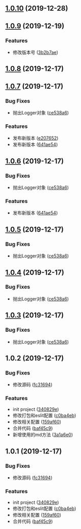 ## [1.0.10](https://github.com/HongYangHT/movee-log/compare/1.0.1...1.0.10) (2019-12-28)



## [1.0.9](https://github.com/HongYangHT/movee-log/compare/1.0.0...1.0.9) (2019-12-19)


### Features

* 修改版本号 ([3b2b7ae](https://github.com/HongYangHT/movee-log/commit/3b2b7aefddfbb482a81189e7da141e9331c704a2))



## [1.0.8](https://github.com/HongYangHT/movee-log/compare/1.0.0...1.0.8) (2019-12-17)



## [1.0.7](https://github.com/HongYangHT/movee-log/compare/1.0.2...1.0.7) (2019-12-17)


### Bug Fixes

* 抛出Logger对象 ([ce538a6](https://github.com/HongYangHT/movee-log/commit/ce538a6803e26a2438da031da7091a2a65875362))


### Features

* 发布新版本 ([e207652](https://github.com/HongYangHT/movee-log/commit/e20765202582bd8efb9d71d114f264fdb7be2e36))
* 发布新版本 ([641ae54](https://github.com/HongYangHT/movee-log/commit/641ae54f8b6b216983e956295210f09303863316))



## [1.0.6](https://github.com/HongYangHT/movee-log/compare/1.0.2...1.0.6) (2019-12-17)


### Bug Fixes

* 抛出Logger对象 ([ce538a6](https://github.com/HongYangHT/movee-log/commit/ce538a6803e26a2438da031da7091a2a65875362))


### Features

* 发布新版本 ([641ae54](https://github.com/HongYangHT/movee-log/commit/641ae54f8b6b216983e956295210f09303863316))



## [1.0.5](https://github.com/HongYangHT/movee-log/compare/1.0.2...1.0.5) (2019-12-17)


### Bug Fixes

* 抛出Logger对象 ([ce538a6](https://github.com/HongYangHT/movee-log/commit/ce538a6803e26a2438da031da7091a2a65875362))



## [1.0.4](https://github.com/HongYangHT/movee-log/compare/1.0.2...1.0.4) (2019-12-17)


### Bug Fixes

* 抛出Logger对象 ([ce538a6](https://github.com/HongYangHT/movee-log/commit/ce538a6803e26a2438da031da7091a2a65875362))



## [1.0.3](https://github.com/HongYangHT/movee-log/compare/1.0.2...1.0.3) (2019-12-17)


### Bug Fixes

* 抛出Logger对象 ([ce538a6](https://github.com/HongYangHT/movee-log/commit/ce538a6803e26a2438da031da7091a2a65875362))



## 1.0.2 (2019-12-17)


### Bug Fixes

* 修改源码 ([fc31694](https://github.com/HongYangHT/movee-log/commit/fc31694fd2e487a377dce3fb11dd75e6a316debe))


### Features

* init project ([340829e](https://github.com/HongYangHT/movee-log/commit/340829e014692de9befae4b5e23fcfdff0eaf35c))
* 修改打包和eslit配置 ([c0ba4eb](https://github.com/HongYangHT/movee-log/commit/c0ba4eb2eed3e8422094503843c003f4c111b66f))
* 修改相关配置 ([159af60](https://github.com/HongYangHT/movee-log/commit/159af60db0dfd82bca0456ea4fa034f745d76e56))
* 合并代码 ([baf45c9](https://github.com/HongYangHT/movee-log/commit/baf45c960a35bc3db00b92d884c563fa167a6856))
* 新增使用的md方法 ([3a1a6e0](https://github.com/HongYangHT/movee-log/commit/3a1a6e0b2171c0402597fc27184d98d79de5af1d))



## 1.0.1 (2019-12-17)


### Bug Fixes

* 修改源码 ([fc31694](https://github.com/HongYangHT/movee-log/commit/fc31694fd2e487a377dce3fb11dd75e6a316debe))


### Features

* init project ([340829e](https://github.com/HongYangHT/movee-log/commit/340829e014692de9befae4b5e23fcfdff0eaf35c))
* 修改打包和eslit配置 ([c0ba4eb](https://github.com/HongYangHT/movee-log/commit/c0ba4eb2eed3e8422094503843c003f4c111b66f))
* 修改相关配置 ([159af60](https://github.com/HongYangHT/movee-log/commit/159af60db0dfd82bca0456ea4fa034f745d76e56))
* 合并代码 ([baf45c9](https://github.com/HongYangHT/movee-log/commit/baf45c960a35bc3db00b92d884c563fa167a6856))



